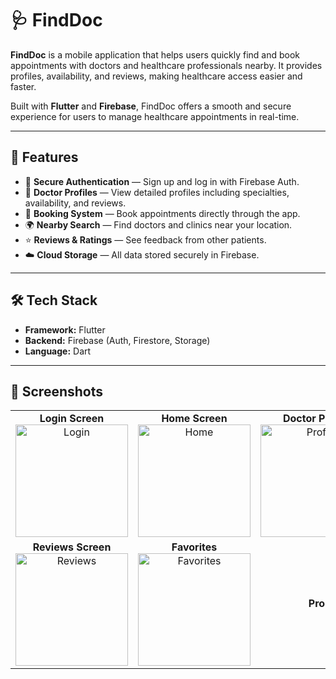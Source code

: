 # 🩺 FindDoc

**FindDoc** is a mobile application that helps users quickly find and book appointments with doctors and healthcare professionals nearby. It provides profiles, availability, and reviews, making healthcare access easier and faster.  

Built with **Flutter** and **Firebase**, FindDoc offers a smooth and secure experience for users to manage healthcare appointments in real-time.

---

## 🚀 Features

- 🔐 **Secure Authentication** — Sign up and log in with Firebase Auth.  
- 🏥 **Doctor Profiles** — View detailed profiles including specialties, availability, and reviews.  
- 📅 **Booking System** — Book appointments directly through the app.  
- 🌍 **Nearby Search** — Find doctors and clinics near your location.  
- ⭐ **Reviews & Ratings** — See feedback from other patients.  
- ☁️ **Cloud Storage** — All data stored securely in Firebase.  

---

## 🛠️ Tech Stack

- **Framework:** Flutter  
- **Backend:** Firebase (Auth, Firestore, Storage)  
- **Language:** Dart  

---

## 📸 Screenshots

<p align="center">
<table>
  <tr>
    <td align="center">
      <b>Login Screen</b><br>
      <img src="screens/login.jpg" alt="Login" width="180"/>
    </td>
    <td align="center">
      <b>Home Screen</b><br>
      <img src="screens/home.jpg" alt="Home" width="180"/>
    </td>
    <td align="center">
      <b>Doctor Profile</b><br>
      <img src="screens/profile.jpg" alt="Profile" width="180"/>
    </td>
    <td align="center">
      <b>Booking Screen</b><br>
      <img src="screens/booking.jpg" alt="Booking" width="180"/>
    </td>
  </tr>
  <tr>
    <td align="center">
      <b>Reviews Screen</b><br>
      <img src="screens/reviews.jpg" alt="Reviews" width="180"/>
    </td>
    <td align="center">
      <b>Favorites</b><br>
      <img src="screens/favorites.jpg" alt="Favorites" width="180"/>
    </td>
    <td align="center">
      <b>Pro

